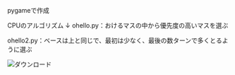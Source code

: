 pygameで作成

CPUのアルゴリズム
↓
ohello.py：おけるマスの中から優先度の高いマスを選ぶ

ohello2.py：ベースは上と同じで、最初は少なく、最後の数ターンで多くとるように選ぶ


![ダウンロード](https://user-images.githubusercontent.com/84836565/133793017-2b9389b3-2a73-47c4-a8e6-4623e822e546.gif)

